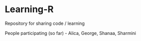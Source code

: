 # Learning-R
Repository for sharing code / learning

People participating (so far) - Alica, George, Shanaa, Sharmini
